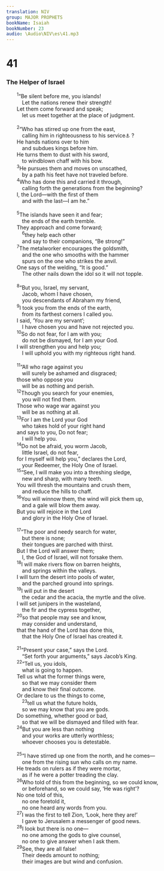 ```yaml
---
translation: NIV
group: MAJOR PROPHETS
bookName: Isaiah 
bookNumber: 23
audio: \Audio\NIV\es\41.mp3
---
```


<div class="title"><h1>41</h1><h3>The Helper of Israel </h3></div>
<span class="verse es_41_1">  <sup>1</sup>“Be silent before me, you islands! <br/>   Let the nations renew their strength! <br/>  Let them come forward and speak; <br/>   let us meet together at the place of judgment. <br/><br/></span>
<span class="verse es_41_2">  <sup>2</sup>“Who has stirred up one from the east, <br/>   calling him in righteousness to his service<a data-toggle="tooltip" data-placement="bottom" title="Or east, / whom victory meets at every step">⚓</a> ? <br/>  He hands nations over to him <br/>   and subdues kings before him. <br/>  He turns them to dust with his sword, <br/>   to windblown chaff with his bow. <br/></span>
<span class="verse es_41_3">  <sup>3</sup>He pursues them and moves on unscathed, <br/>   by a path his feet have not traveled before. <br/></span>
<span class="verse es_41_4">  <sup>4</sup>Who has done this and carried it through, <br/>   calling forth the generations from the beginning? <br/>  I, the Lord—with the first of them <br/>   and with the last—I am he.” <br/><br/></span>
<span class="verse es_41_5">  <sup>5</sup>The islands have seen it and fear; <br/>   the ends of the earth tremble. <br/>  They approach and come forward; <br/></span>
<span class="verse es_41_6">   <sup>6</sup>they help each other <br/>   and say to their companions, “Be strong!” <br/></span>
<span class="verse es_41_7">  <sup>7</sup>The metalworker encourages the goldsmith, <br/>   and the one who smooths with the hammer <br/>   spurs on the one who strikes the anvil. <br/>  One says of the welding, “It is good.” <br/>   The other nails down the idol so it will not topple. <br/><br/></span>
<span class="verse es_41_8">  <sup>8</sup>“But you, Israel, my servant, <br/>   Jacob, whom I have chosen, <br/>   you descendants of Abraham my friend, <br/></span>
<span class="verse es_41_9">  <sup>9</sup>I took you from the ends of the earth, <br/>   from its farthest corners I called you. <br/>  I said, ‘You are my servant’; <br/>   I have chosen you and have not rejected you. <br/></span>
<span class="verse es_41_10">  <sup>10</sup>So do not fear, for I am with you; <br/>   do not be dismayed, for I am your God. <br/>  I will strengthen you and help you; <br/>   I will uphold you with my righteous right hand. <br/><br/></span>
<span class="verse es_41_11">  <sup>11</sup>“All who rage against you <br/>   will surely be ashamed and disgraced; <br/>  those who oppose you <br/>   will be as nothing and perish. <br/></span>
<span class="verse es_41_12">  <sup>12</sup>Though you search for your enemies, <br/>   you will not find them. <br/>  Those who wage war against you <br/>   will be as nothing at all. <br/></span>
<span class="verse es_41_13">  <sup>13</sup>For I am the Lord your God <br/>   who takes hold of your right hand <br/>  and says to you, Do not fear; <br/>   I will help you. <br/></span>
<span class="verse es_41_14">  <sup>14</sup>Do not be afraid, you worm Jacob, <br/>   little Israel, do not fear, <br/>  for I myself will help you,” declares the Lord, <br/>   your Redeemer, the Holy One of Israel. <br/></span>
<span class="verse es_41_15">  <sup>15</sup>“See, I will make you into a threshing sledge, <br/>   new and sharp, with many teeth. <br/>  You will thresh the mountains and crush them, <br/>   and reduce the hills to chaff. <br/></span>
<span class="verse es_41_16">  <sup>16</sup>You will winnow them, the wind will pick them up, <br/>   and a gale will blow them away. <br/>  But you will rejoice in the Lord<br/>   and glory in the Holy One of Israel. <br/><br/></span>
<span class="verse es_41_17">  <sup>17</sup>“The poor and needy search for water, <br/>   but there is none; <br/>   their tongues are parched with thirst. <br/>  But I the Lord will answer them; <br/>   I, the God of Israel, will not forsake them. <br/></span>
<span class="verse es_41_18">  <sup>18</sup>I will make rivers flow on barren heights, <br/>   and springs within the valleys. <br/>  I will turn the desert into pools of water, <br/>   and the parched ground into springs. <br/></span>
<span class="verse es_41_19">  <sup>19</sup>I will put in the desert <br/>   the cedar and the acacia, the myrtle and the olive. <br/>  I will set junipers in the wasteland, <br/>   the fir and the cypress together, <br/></span>
<span class="verse es_41_20">  <sup>20</sup>so that people may see and know, <br/>   may consider and understand, <br/>  that the hand of the Lord has done this, <br/>   that the Holy One of Israel has created it. <br/><br/></span>
<span class="verse es_41_21">  <sup>21</sup>“Present your case,” says the Lord. <br/>   “Set forth your arguments,” says Jacob’s King. <br/></span>
<span class="verse es_41_22">  <sup>22</sup>“Tell us, you idols, <br/>   what is going to happen. <br/>  Tell us what the former things were, <br/>   so that we may consider them <br/>   and know their final outcome. <br/>  Or declare to us the things to come, <br/></span>
<span class="verse es_41_23">   <sup>23</sup>tell us what the future holds, <br/>   so we may know that you are gods. <br/>  Do something, whether good or bad, <br/>   so that we will be dismayed and filled with fear. <br/></span>
<span class="verse es_41_24">  <sup>24</sup>But you are less than nothing <br/>   and your works are utterly worthless; <br/>   whoever chooses you is detestable. <br/><br/></span>
<span class="verse es_41_25">  <sup>25</sup>“I have stirred up one from the north, and he comes— <br/>   one from the rising sun who calls on my name. <br/>  He treads on rulers as if they were mortar, <br/>   as if he were a potter treading the clay. <br/></span>
<span class="verse es_41_26">  <sup>26</sup>Who told of this from the beginning, so we could know, <br/>   or beforehand, so we could say, ‘He was right’? <br/>  No one told of this, <br/>   no one foretold it, <br/>   no one heard any words from you. <br/></span>
<span class="verse es_41_27">  <sup>27</sup>I was the first to tell Zion, ‘Look, here they are!’ <br/>   I gave to Jerusalem a messenger of good news. <br/></span>
<span class="verse es_41_28">  <sup>28</sup>I look but there is no one— <br/>   no one among the gods to give counsel, <br/>   no one to give answer when I ask them. <br/></span>
<span class="verse es_41_29">  <sup>29</sup>See, they are all false! <br/>   Their deeds amount to nothing; <br/>   their images are but wind and confusion. <br/></span>
